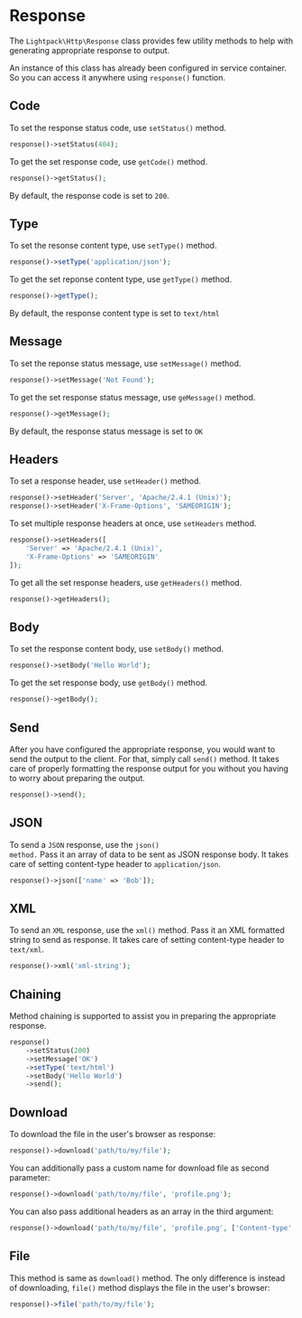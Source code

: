 # Response

The <code>Lightpack\Http\Response</code> class provides few utility methods to help with
generating appropriate response to output.

An instance of this class has already been configured in service container. So you can access
it anywhere using <code>response()</code> function.

## Code

To set the response status code, use <code>setStatus()</code> method.

```php
response()->setStatus(404);
```

To get the set response code, use <code>getCode()</code> method.

```php
response()->getStatus();
```

<p class="tip">By default, the response code is set to <code>200</code>.</p>

## Type

To set the resonse content type, use <code>setType()</code> method.

```php
response()->setType('application/json');
```

To get the set reponse content type, use <code>getType()</code> method.

```php
response()->getType();
```

<p class="tip">By default, the response content type is set to <code>text/html</code></p>

## Message

To set the reponse status message, use <code>setMessage()</code> method.

```php
response()->setMessage('Not Found');
```

To get the set response status message, use <code>geMessage()</code> method.

```php
response()->getMessage();
```

<p class="tip">By default, the response status message is set to <code>OK</code></p>

## Headers

To set a response header, use <code>setHeader()</code> method.

```php
response()->setHeader('Server', 'Apache/2.4.1 (Unix)');
response()->setHeader('X-Frame-Options', 'SAMEORIGIN');
```

To set multiple response headers at once, use <code>setHeaders</code> method.

```php
response()->setHeaders([
    'Server' => 'Apache/2.4.1 (Unix)',
    'X-Frame-Options' => 'SAMEORIGIN'
]);
```

To get all the set response headers, use <code>getHeaders()</code> method.

```php
response()->getHeaders();
```

## Body

To set the response content body, use <code>setBody()</code> method.

```php
response()->setBody('Hello World');
```            

To get the set response body, use <code>getBody()</code> method.

```php
response()->getBody();
```        

## Send

After you have configured the appropriate response, you would want to send the output to
the client. For that, simply call <code>send()</code> method. It takes care of properly
formatting the response output for you without you having to worry about preparing the
output.

```php
response()->send();
```

## JSON

To send a <code>JSON</code> response, use the <code>json() method.</code> Pass it an array of data
to be sent as JSON response body. It takes care of setting content-type header to <code>application/json</code>.

```php
response()->json(['name' => 'Bob']);
```

## XML

To send an <code>XML</code> response, use the <code>xml()</code> method. Pass it an
XML formatted string to send as response. It takes care of setting content-type header to <code>text/xml</code>.

```php
response()->xml('xml-string');
```

## Chaining

Method chaining is supported to assist you in preparing the appropriate response.

```php
response()
    ->setStatus(200)
    ->setMessage('OK')
    ->setType('text/html')
    ->setBody('Hello World')
    ->send();
```

## Download

To download the file in the user's browser as response:

```php
response()->download('path/to/my/file');
```

You can additionally pass a custom name for download file as second parameter:

```php
response()->download('path/to/my/file', 'profile.png');
```

You can also pass additional headers as an array in the third argument:

```php
response()->download('path/to/my/file', 'profile.png', ['Content-type' => 'image/png']);
```

## File

This method is same as `download()` method. The only difference is instead of downloading, `file()` method displays the file in the user's browser:

```php
response()->file('path/to/my/file');
```